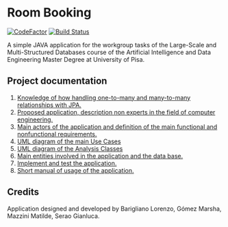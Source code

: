 # Room Booking

[![CodeFactor](https://www.codefactor.io/repository/github/seraogianluca/roombooking/badge)](https://www.codefactor.io/repository/github/seraogianluca/roombooking) [![Build Status](https://travis-ci.com/seraogianluca/RoomBooking.svg?branch=develop_task1)](https://travis-ci.com/seraogianluca/RoomBooking)

A simple JAVA application for the workgroup tasks of the Large-Scale and Multi-Structured Databases course of the Artificial Intelligence and Data Engineering Master Degree at University of Pisa.

## Project documentation
1) [Knowledge of how handling one-to-many and many-to-many relationships with JPA.](/docs/Implementation.md)
2) [Proposed application, description non experts in the field of computer engineering.](/docs/.md)
3) [Main actors of the application and definition of the main functional and nonfunctional requirements.](/docs/Implementation.md)
4) [UML diagram of the main Use Cases](/docs/Implementation.md)
5) [UML diagram of the Analysis Classes](/docs/Implementation.md)
6) [Main entities involved in the application and the data base.](/docs/Implementation.md)
7) [Implement and test the application.](/docs/Implementation.md)
8) [Short manual of usage of the application.](/docs/Manual.md)

## Credits

Application designed and developed by Barigliano Lorenzo, Gómez Marsha, Mazzini Matilde, Serao Gianluca.
